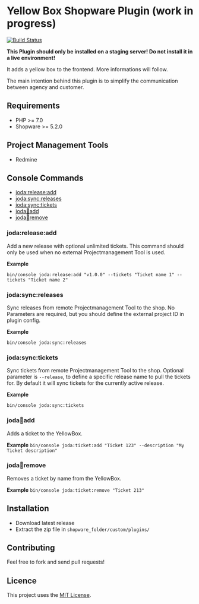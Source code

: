# Yellow Box Shopware Plugin (work in progress)

[![Build Status](https://travis-ci.org/jlaute/JodaYellowBox.svg?branch=master)](https://travis-ci.org/jlaute/JodaYellowBox)

**This Plugin should only be installed on a staging server! Do not install it in a live environment!**

It adds a yellow box to the frontend. More informations will follow.

The main intention behind this plugin is to simplify the communication between agency and customer. 

## Requirements

- PHP >= 7.0
- Shopware >= 5.2.0

## Project Management Tools
- Redmine

## Console Commands
- [joda:release:add](###joda:release:add)
- [joda:sync:releases](###joda:sync:releases)
- [joda:sync:tickets](###joda:sync:tickets)
- [joda:ticket:add](###joda:ticket:add)
- [joda:ticket:remove](###joda:ticket:remove)

### joda:release:add
Add a new release with optional unlimited tickets. This command should only be used when no external Projectmanagement Tool is used.

**Example**

`bin/console joda:release:add "v1.0.0" --tickets "Ticket name 1" --tickets "Ticket name 2"`

### joda:sync:releases
Sync releases from remote Projectmanagement Tool to the shop. No Parameters are required, but you should define the external project ID in plugin config.

**Example**

`bin/console joda:sync:releases`

### joda:sync:tickets
Sync tickets from remote Projectmanagement Tool to the shop. Optional parameter is `--release`, to define a specific release name to pull the tickets for. By default it will sync tickets for the currently active release.

**Example**

`bin/console joda:sync:tickets`

### joda:ticket:add
Adds a ticket to the YellowBox.

**Example**
`bin/console joda:ticket:add "Ticket 123" --description "My Ticket description"`

### joda:ticket:remove
Removes a ticket by name from the YellowBox.

**Example**
`bin/console joda:ticket:remove "Ticket 213"`

## Installation

- Download latest release
- Extract the zip file in `shopware_folder/custom/plugins/`


## Contributing

Feel free to fork and send pull requests!


## Licence

This project uses the [MIT License](LICENCE.md).
